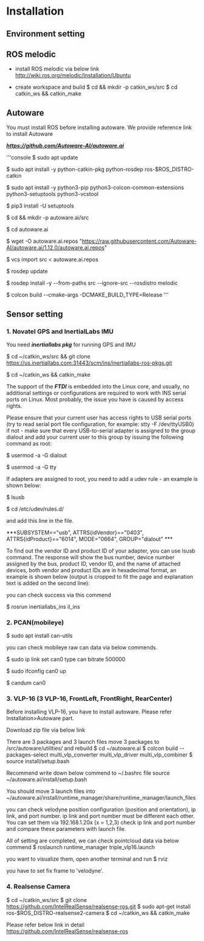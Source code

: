# Installation

## Environment setting

## ROS melodic
- install ROS melodic via below link
http://wiki.ros.org/melodic/Installation/Ubuntu

- create workspace and build
$ cd && mkdir -p catkin_ws/src
$ cd catkin_ws && catkin_make

## Autoware
You must install ROS before installing autoware. We provide reference link to install Autoware

***https://github.com/Autoware-AI/autoware.ai***

'''console
$ sudo apt update

$ sudo apt install -y python-catkin-pkg python-rosdep ros-$ROS_DISTRO-catkin

$ sudo apt install -y python3-pip python3-colcon-common-extensions python3-setuptools python3-vcstool

$ pip3 install -U setuptools

$ cd && mkdir -p autoware.ai/src

$ cd autoware.ai

$ wget -O autoware.ai.repos "https://raw.githubusercontent.com/Autoware-AI/autoware.ai/1.12.0/autoware.ai.repos"

$ vcs import src < autoware.ai.repos

$ rosdep update

$ rosdep install -y --from-paths src --ignore-src --rosdistro melodic

$ colcon build --cmake-args -DCMAKE_BUILD_TYPE=Release
'''

## Sensor setting

### 1. Novatel GPS and InertialLabs IMU

You need ***inertiallabs pkg*** for running GPS and IMU

$ cd ~/catkin_ws/src && git clone https://us.inertiallabs.com:31443/scm/ins/inertiallabs-ros-pkgs.git

$ cd ~/catkin_ws && catkin_make

The support of the ***FTDI*** is embedded into the Linux core, and usually, no additional settings or configurations are required to work with INS serial ports on Linux. Most probably, the issue you have is caused by access rights.

Please ensure that your current user has access rights to USB serial ports (try to read serial port file configuration, for example: stty -F /dev/ttyUSB0) if not - make sure that every USB-to-serial adapter is assigned to the group dialout and add your current user to this group by issuing the following command as root:

$ usermod -a -G dialout <current-user>

$ usermod -a -G tty <current-user>

If adapters are assigned to root, you need to add a udev rule - an example is shown below: 

$ lsusb

$ cd /etc/udev/rules.d/

and add this line in the file.

***SUBSYSTEM=="usb", ATTRS{idVendor}=="0403", ATTRS{idProduct}=="6014", MODE="0664", GROUP="dialout" ***

To find out the vendor ID and product ID of your adapter, you can use lsusb command. The response will show the bus number, device number assigned by the bus, product ID, vendor ID, and the name of attached devices, both vendor and product IDs are in hexadecimal format, an example is shown below (output is cropped to fit the page and explanation text is added on the second line):

you can check success via this commend

$ rosrun inertiallabs_ins il_ins

### 2. PCAN(mobileye)

$ sudo apt install can-utils

you can check mobileye raw can data via below commends.

$ sudo ip link set can0 type can bitrate 500000

$ sudo ifconfig can0 up

$ candum can0

### 3. VLP-16 (3 VLP-16, FrontLeft, FrontRight, RearCenter)

Before installing VLP-16, you have to install autoware. Please refer Installation>Autoware part.

Download zip file via below link
<google drive link>

There are 3 packages and 3 launch files
move 3 packages to <autoware path>/src/autoware/utilities/
and rebuild
$ cd ~/autoware.ai
$ colcon build --packages-select multi_vlp_converter multi_vlp_driver multi_vlp_combiner
$ source install/setup.bash

Recommend write down below commend to ~/.bashrc file
source ~/autoware.ai/install/setup.bash

You should move 3 launch files into ~/autoware.ai/install/runtime_manager/share/runtime_manager/launch_files

you can check velodyne position configuration (position and orientation), ip link, and port number.
ip link and port number must be different each other. You can set them via 192.168.1.20x (x = 1,2,3)
check ip link and port number and compare these parameters with launch file.

All of setting are completed, we can check pointcloud data via below commend
$ roslaunch runtime_manager triple_vlp16.launch

you want to visualize them, open another terminal and run
$ rviz

you have to set fix frame to 'velodyne'.


### 4. Realsense Camera

$ cd ~/catkin_ws/src
$ git clone https://github.com/IntelRealSense/realsense-ros.git
$ sudo apt-get install ros-$ROS_DISTRO-realsense2-camera
$ cd ~/catkin_ws && catkin_make

Please refer below link in detail
https://github.com/IntelRealSense/realsense-ros

